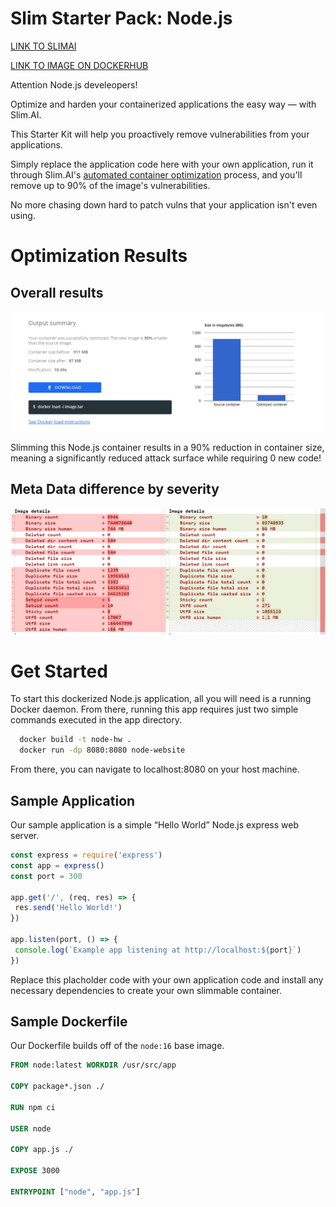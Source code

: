 # Slim Starter Pack: Node.js
[LINK TO SLIMAI](https://portal.slim.dev/home/profile/dockerhub%3A%2F%2Fdockerhub.public%2Flibrary%2Fnode%3Alatest)

[LINK TO IMAGE ON DOCKERHUB](https://hub.docker.com/_/node)

Attention Node.js develeopers! 

Optimize and harden your containerized applications the easy way — with Slim.AI. 

This Starter Kit will help you proactively remove vulnerabilities from your applications. 

Simply replace the application code here with your own application, run it through Slim.AI's [automated container optimization](https://www.slim.ai/docs/optimization) process, and you'll remove up to 90% of the image's vulnerabilities. 

No more chasing down hard to patch vulns that your application isn't even using. 

# Optimization Results


## Overall results
![Result of minify Node.js](node-hw-complete.png)

Slimming this Node.js container results in a 90% reduction in container size, meaning a significantly reduced attack surface while requiring 0 new code!

## Meta Data difference by severity 

![Meta diff.](node-hw-meta-diff.png)


# Get Started
To start this dockerized Node.js application, all you will need is a running Docker daemon. From there, running this app requires just two simple commands executed in the app directory.
  
```bash
  docker build -t node-hw .
  docker run -dp 8080:8080 node-website
```

From there, you can navigate to localhost:8080 on your host machine. 

## Sample Application
Our sample application is a simple “Hello World” Node.js express web server.

```javascript
const express = require('express')
const app = express()
const port = 300

app.get('/', (req, res) => {
 res.send('Hello World!')
})

app.listen(port, () => {
 console.log(`Example app listening at http://localhost:${port}`)
})

```


Replace this placholder code with your own application code and install any necessary dependencies to create your own slimmable container. 

## Sample Dockerfile
Our Dockerfile builds off of the `node:16` base image.
  
  ```Dockerfile
FROM node:latest WORKDIR /usr/src/app 

COPY package*.json ./ 

RUN npm ci 

USER node 

COPY app.js ./ 

EXPOSE 3000 

ENTRYPOINT ["node", "app.js"]
  ```



